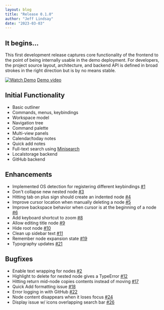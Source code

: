 ```yaml
---
layout: blog
title: "Release 0.1.0"
author: "Jeff Lindsay"
date: "2023-03-03"
---
```

## It begins...

This first development release captures core functionality of the frontend to the point of being internally usable in the demo deployment. For developers, the project source layout, architecture, and backend API is defined in broad strokes in the right direction but is by no means stable. 

[![Watch Demo](http://i3.ytimg.com/vi/wtJCYlR2_ys/hqdefault.jpg)](https://www.youtube.com/watch?v=wtJCYlR2_ys)
[Demo video](https://www.youtube.com/watch?v=wtJCYlR2_ys)

## Initial Functionality
* Basic outliner
* Commands, menus, keybindings
* Workspace model
* Navigation tree
* Command palette
* Multi-view panels
* Calendar/today notes
* Quick add notes
* Full-text search using [Minisearch](https://github.com/lucaong/minisearch)
* Localstorage backend
* GitHub backend

## Enhancements
* Implemented OS detection for registering different keybindings [#1](https://github.com/treehousedev/treehouse/issues/1)
* Don't collapse new nested node [#3](https://github.com/treehousedev/treehouse/issues/3)
* Hitting tab on plus sign should create an indented node [#4](https://github.com/treehousedev/treehouse/issues/4)
* Improve cursor location when manually deleting a node [#5](https://github.com/treehousedev/treehouse/issues/5)
* Improve backspace behavior when cursor is at the beginning of a node [#6](https://github.com/treehousedev/treehouse/issues/6)
* Add keyboard shortcut to zoom [#8](https://github.com/treehousedev/treehouse/issues/8)
* Allow editing title node [#9](https://github.com/treehousedev/treehouse/issues/9)
* Hide root node [#10](https://github.com/treehousedev/treehouse/issues/10)
* Clean up sidebar text [#11](https://github.com/treehousedev/treehouse/issues/11)
* Remember node expansion state [#19](https://github.com/treehousedev/treehouse/issues/19)
* Typography updates [#21](https://github.com/treehousedev/treehouse/issues/21)

## Bugfixes
* Enable text wrapping for nodes [#2](https://github.com/treehousedev/treehouse/issues/2)
* Highlight to delete for nested node gives a TypeError [#12](https://github.com/treehousedev/treehouse/issues/12)
* Hitting return mid-node copies contents instead of moving [#17](https://github.com/treehousedev/treehouse/issues/17)
* Quick Add formatting issue [#18](https://github.com/treehousedev/treehouse/issues/18)
* Error logging in with GitHub [#22](https://github.com/treehousedev/treehouse/issues/22)
* Node content disappears when it loses focus [#24](https://github.com/treehousedev/treehouse/issues/24)
* Display issue w/ icons overlapping search bar [#26](https://github.com/treehousedev/treehouse/issues/26)